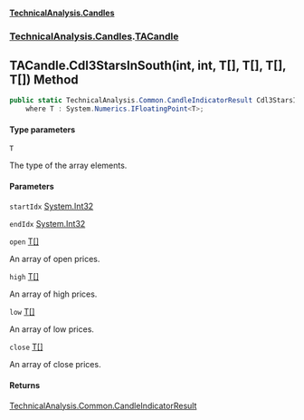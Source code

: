 #### [TechnicalAnalysis.Candles](TechnicalAnalysis.Candles.md 'TechnicalAnalysis.Candles')
### [TechnicalAnalysis.Candles](TechnicalAnalysis.Candles.md#TechnicalAnalysis.Candles 'TechnicalAnalysis.Candles').[TACandle](TACandle.md 'TechnicalAnalysis.Candles.TACandle')

## TACandle.Cdl3StarsInSouth<T>(int, int, T[], T[], T[], T[]) Method

```csharp
public static TechnicalAnalysis.Common.CandleIndicatorResult Cdl3StarsInSouth<T>(int startIdx, int endIdx, T[] open, T[] high, T[] low, T[] close)
    where T : System.Numerics.IFloatingPoint<T>;
```
#### Type parameters

<a name='TechnicalAnalysis.Candles.TACandle.Cdl3StarsInSouth_T_(int,int,T[],T[],T[],T[]).T'></a>

`T`

The type of the array elements.
#### Parameters

<a name='TechnicalAnalysis.Candles.TACandle.Cdl3StarsInSouth_T_(int,int,T[],T[],T[],T[]).startIdx'></a>

`startIdx` [System.Int32](https://docs.microsoft.com/en-us/dotnet/api/System.Int32 'System.Int32')

<a name='TechnicalAnalysis.Candles.TACandle.Cdl3StarsInSouth_T_(int,int,T[],T[],T[],T[]).endIdx'></a>

`endIdx` [System.Int32](https://docs.microsoft.com/en-us/dotnet/api/System.Int32 'System.Int32')

<a name='TechnicalAnalysis.Candles.TACandle.Cdl3StarsInSouth_T_(int,int,T[],T[],T[],T[]).open'></a>

`open` [T](TACandle.Cdl3StarsInSouth_T_(int,int,T[],T[],T[],T[]).md#TechnicalAnalysis.Candles.TACandle.Cdl3StarsInSouth_T_(int,int,T[],T[],T[],T[]).T 'TechnicalAnalysis.Candles.TACandle.Cdl3StarsInSouth<T>(int, int, T[], T[], T[], T[]).T')[[]](https://docs.microsoft.com/en-us/dotnet/api/System.Array 'System.Array')

An array of open prices.

<a name='TechnicalAnalysis.Candles.TACandle.Cdl3StarsInSouth_T_(int,int,T[],T[],T[],T[]).high'></a>

`high` [T](TACandle.Cdl3StarsInSouth_T_(int,int,T[],T[],T[],T[]).md#TechnicalAnalysis.Candles.TACandle.Cdl3StarsInSouth_T_(int,int,T[],T[],T[],T[]).T 'TechnicalAnalysis.Candles.TACandle.Cdl3StarsInSouth<T>(int, int, T[], T[], T[], T[]).T')[[]](https://docs.microsoft.com/en-us/dotnet/api/System.Array 'System.Array')

An array of high prices.

<a name='TechnicalAnalysis.Candles.TACandle.Cdl3StarsInSouth_T_(int,int,T[],T[],T[],T[]).low'></a>

`low` [T](TACandle.Cdl3StarsInSouth_T_(int,int,T[],T[],T[],T[]).md#TechnicalAnalysis.Candles.TACandle.Cdl3StarsInSouth_T_(int,int,T[],T[],T[],T[]).T 'TechnicalAnalysis.Candles.TACandle.Cdl3StarsInSouth<T>(int, int, T[], T[], T[], T[]).T')[[]](https://docs.microsoft.com/en-us/dotnet/api/System.Array 'System.Array')

An array of low prices.

<a name='TechnicalAnalysis.Candles.TACandle.Cdl3StarsInSouth_T_(int,int,T[],T[],T[],T[]).close'></a>

`close` [T](TACandle.Cdl3StarsInSouth_T_(int,int,T[],T[],T[],T[]).md#TechnicalAnalysis.Candles.TACandle.Cdl3StarsInSouth_T_(int,int,T[],T[],T[],T[]).T 'TechnicalAnalysis.Candles.TACandle.Cdl3StarsInSouth<T>(int, int, T[], T[], T[], T[]).T')[[]](https://docs.microsoft.com/en-us/dotnet/api/System.Array 'System.Array')

An array of close prices.

#### Returns
[TechnicalAnalysis.Common.CandleIndicatorResult](https://docs.microsoft.com/en-us/dotnet/api/TechnicalAnalysis.Common.CandleIndicatorResult 'TechnicalAnalysis.Common.CandleIndicatorResult')